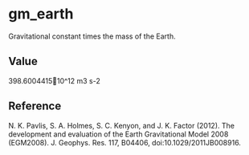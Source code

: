 # gm_earth

Gravitational constant times the mass of the Earth.

## Value

398.600441510^12 m3 s-2

## Reference

N. K. Pavlis, S. A. Holmes, S. C. Kenyon, and J. K. Factor (2012). The development and evaluation of the Earth Gravitational Model 2008 (EGM2008). J. Geophys. Res. 117, B04406, doi:10.1029/2011JB008916.
